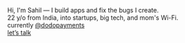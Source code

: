 Hi, I'm Sahil — I build apps and fix the bugs I create.  
22 y/o from India, into startups, big tech, and mom's Wi-Fi.  
currently [@dodopayments](https://dodopayments.com/)  
[let’s talk](https://x.com/sahiltwtz)  

